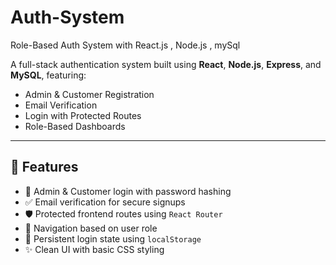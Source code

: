 # Auth-System
Role-Based Auth System with React.js , Node.js , mySql

A full-stack authentication system built using **React**, **Node.js**, **Express**, and **MySQL**, featuring:
- Admin & Customer Registration
- Email Verification
- Login with Protected Routes
- Role-Based Dashboards

---

## 🚀 Features

- 🔐 Admin & Customer login with password hashing
- ✅ Email verification for secure signups
- 🛡️ Protected frontend routes using `React Router`
- 🧭 Navigation based on user role
- 💾 Persistent login state using `localStorage`
- ✨ Clean UI with basic CSS styling



